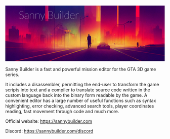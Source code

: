 
![](https://github.com/sannybuilder/.github/blob/master/sanny-github-profile3.png) 

Sanny Builder is a fast and powerful mission editor for the GTA 3D game series.

It includes a disassembler, permitting the end-user to transform the game scripts into text and a compiler to translate source code written in the custom language back into the binary form readable by the game. A convenient editor has a large number of useful functions such as syntax highlighting, error checking, advanced search tools, player coordinates reading, fast movement through code and much more. 

Official website: https://sannybuilder.com

Discord: https://sannybuilder.com/discord
